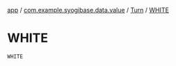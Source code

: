[app](../../index.md) / [com.example.syogibase.data.value](../index.md) / [Turn](index.md) / [WHITE](./-w-h-i-t-e.md)

# WHITE

`WHITE`